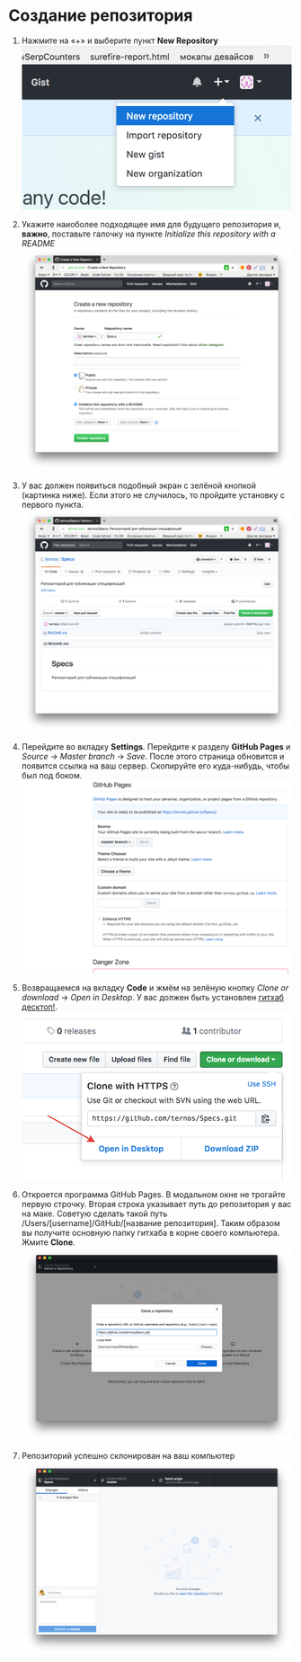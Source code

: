 # Создание репозитория

1. Нажмите на «+» и выберите пункт **New Repository**
![](https://github.com/ternos/Specs/blob/master/assets/2017-07-11_22-31-19.png)

2. Укажите наиоболее подходящее имя для будущего репозитория и, **важно**, поставьте галочку на пункте *Initialize this repository with a README* 
![](https://github.com/ternos/Specs/blob/master/assets/2017-07-11_22-32-12.png)

3. У вас должен появиться подобный экран с зелёной кнопкой (картинка ниже). Если этого не случилось, то пройдите установку с первого пункта.
![](https://github.com/ternos/Specs/blob/master/assets/2017-07-11_22-33-09.png)

4. Перейдите во вкладку **Settings**. Перейдите к разделу **GitHub Pages** и *Source* → *Master branch* → *Save*. После этого страница обновится и появится ссылка на ваш сервер. Скопируйте его куда-нибудь, чтобы был под боком.
![](https://github.com/ternos/Specs/blob/master/assets/2017-07-11_22-34-21.png)

5. Возвращаемся на вкладку **Code** и жмём на зелёную кнопку *Clone or download* → *Open in Desktop*. У вас должен быть установлен [гитхаб десктоп!](https://desktop.github.com).
![](https://github.com/ternos/Specs/blob/master/assets/2017-07-11_22-37-18.png)

6. Откроется программа GitHub Pages. В модальном окне не трогайте первую строчку. Вторая строка указывает путь до репозитория у вас на маке. Советую сделать такой путь /Users/[username]/GitHub/[название репозитория]. Таким образом вы получите основную папку гитхаба в корне своего компьютера. Жмите **Clone**.
![](https://github.com/ternos/Specs/blob/master/assets/2017-07-11_22-38-05.png)

7. Репозиторий успешно склонирован на ваш компьютер
![](https://github.com/ternos/Specs/blob/master/assets/2017-07-11_23-06-02.png)
